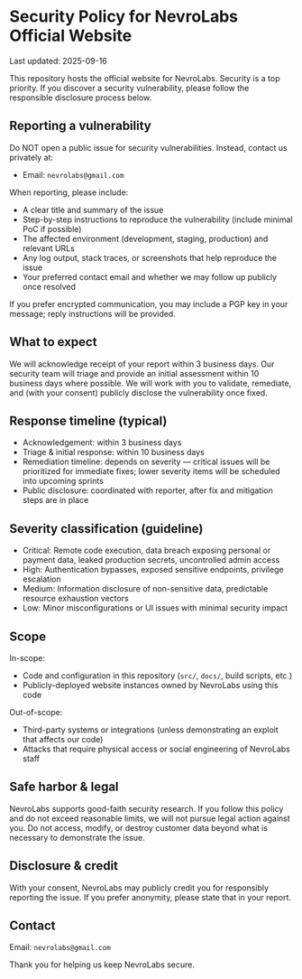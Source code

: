 # Security Policy for NevroLabs Official Website

Last updated: 2025-09-16

This repository hosts the official website for NevroLabs. Security is a top priority. If you discover a security vulnerability, please follow the responsible disclosure process below.

## Reporting a vulnerability

Do NOT open a public issue for security vulnerabilities. Instead, contact us privately at:

- Email: `nevrolabs@gmail.com`

When reporting, please include:

- A clear title and summary of the issue
- Step-by-step instructions to reproduce the vulnerability (include minimal PoC if possible)
- The affected environment (development, staging, production) and relevant URLs
- Any log output, stack traces, or screenshots that help reproduce the issue
- Your preferred contact email and whether we may follow up publicly once resolved

If you prefer encrypted communication, you may include a PGP key in your message; reply instructions will be provided.

## What to expect

We will acknowledge receipt of your report within 3 business days. Our security team will triage and provide an initial assessment within 10 business days where possible. We will work with you to validate, remediate, and (with your consent) publicly disclose the vulnerability once fixed.

## Response timeline (typical)

- Acknowledgement: within 3 business days
- Triage & initial response: within 10 business days
- Remediation timeline: depends on severity — critical issues will be prioritized for immediate fixes; lower severity items will be scheduled into upcoming sprints
- Public disclosure: coordinated with reporter, after fix and mitigation steps are in place

## Severity classification (guideline)

- Critical: Remote code execution, data breach exposing personal or payment data, leaked production secrets, uncontrolled admin access
- High: Authentication bypasses, exposed sensitive endpoints, privilege escalation
- Medium: Information disclosure of non-sensitive data, predictable resource exhaustion vectors
- Low: Minor misconfigurations or UI issues with minimal security impact

## Scope

In-scope:

- Code and configuration in this repository (`src/`, `docs/`, build scripts, etc.)
- Publicly-deployed website instances owned by NevroLabs using this code

Out-of-scope:

- Third-party systems or integrations (unless demonstrating an exploit that affects our code)
- Attacks that require physical access or social engineering of NevroLabs staff

## Safe harbor & legal

NevroLabs supports good-faith security research. If you follow this policy and do not exceed reasonable limits, we will not pursue legal action against you. Do not access, modify, or destroy customer data beyond what is necessary to demonstrate the issue.

## Disclosure & credit

With your consent, NevroLabs may publicly credit you for responsibly reporting the issue. If you prefer anonymity, please state that in your report.

## Contact

Email: `nevrolabs@gmail.com`

Thank you for helping us keep NevroLabs secure.
